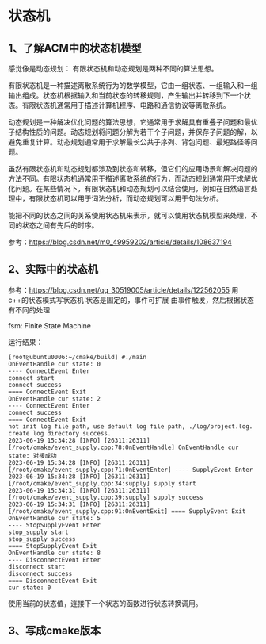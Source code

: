 # 状态机

## 1、了解ACM中的状态机模型
感觉像是动态规划：
有限状态机和动态规划是两种不同的算法思想。

有限状态机是一种描述离散系统行为的数学模型，它由一组状态、一组输入和一组输出组成。状态机根据输入和当前状态的转移规则，产生输出并转移到下一个状态。有限状态机通常用于描述计算机程序、电路和通信协议等离散系统。

动态规划是一种解决优化问题的算法思想，它通常用于求解具有重叠子问题和最优子结构性质的问题。动态规划将问题分解为若干个子问题，并保存子问题的解，以避免重复计算。动态规划通常用于求解最长公共子序列、背包问题、最短路径等问题。

虽然有限状态机和动态规划都涉及到状态和转移，但它们的应用场景和解决问题的方法不同。有限状态机通常用于描述离散系统的行为，而动态规划通常用于求解优化问题。在某些情况下，有限状态机和动态规划可以结合使用，例如在自然语言处理中，有限状态机可以用于词法分析，而动态规划可以用于句法分析。

能把不同的状态之间的关系使用状态机来表示，就可以使用状态机模型来处理，不同的状态之间有先后的时序。

参考：https://blog.csdn.net/m0_49959202/article/details/108637194

## 2、实际中的状态机
参考：https://blog.csdn.net/qq_30519005/article/details/122562055
用c++的状态模式写状态机
状态是固定的，事件可扩展
由事件触发，然后根据状态有不同的处理

fsm: Finite State Machine

运行结果：
```
[root@ubuntu0006:~/cmake/build] #./main
OnEventHandle cur state: 0
---- ConnectEvent Enter
connect start
connect success
==== ConnectEvent Exit
OnEventHandle cur state: 2
---- ConnectEvent Enter
connect_success
==== ConnectEvent Exit
not init log file path, use default log file path, ./log/project.log.
create log directory success.
2023-06-19 15:34:28 [INFO] [26311:26311] [/root/cmake/event_supply.cpp:78:OnEventHandle] OnEventHandle cur state: 对接成功
2023-06-19 15:34:28 [INFO] [26311:26311] [/root/cmake/event_supply.cpp:71:OnEventEnter] ---- SupplyEvent Enter
2023-06-19 15:34:28 [INFO] [26311:26311] [/root/cmake/event_supply.cpp:34:supply] supply start
2023-06-19 15:34:31 [INFO] [26311:26311] [/root/cmake/event_supply.cpp:39:supply] supply success
2023-06-19 15:34:31 [INFO] [26311:26311] [/root/cmake/event_supply.cpp:91:OnEventExit] ==== SupplyEvent Exit
OnEventHandle cur state: 5
---- StopSupplyEvent Enter
stop_supply start
stop_supply success
==== StopSupplyEvent Exit
OnEventHandle cur state: 8
---- DisconnectEvent Enter
disconnect start
disconnect success
==== DisconnectEvent Exit
cur state: 0
```
使用当前的状态值，连接下一个状态的函数进行状态转换调用。

## 3、写成cmake版本





